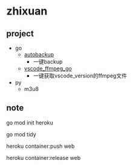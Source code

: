# zhixuan

## project
- go
    - [autobackup](./go/autobackup)
        - 一键backup
    - [vscode_ffmpeg_go](./go/vscode_ffmpeg_go)
        - 一键获取vscode_version的ffmpeg文件
- py
    - m3u8

## note

go mod init heroku


go mod tidy

heroku container:push web

heroku container:release web